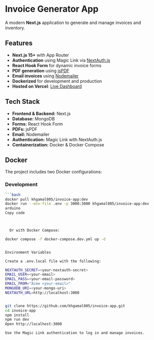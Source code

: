 # Invoice Generator App

A modern **Next.js** application to generate and manage invoices and inventory.

## Features

- **Next.js 15+** with App Router  
- **Authentication** using Magic Link via [NextAuth.js](https://next-auth.js.org/)  
- **React Hook Form** for dynamic invoice forms  
- **PDF generation** using [jsPDF](https://github.com/parallax/jsPDF)  
- **Email invoices** using [Nodemailer](https://nodemailer.com/)  
- **Dockerized** for development and production  
- **Hosted on Vercel**: [Live Dashboard](https://generate-invoice-5wof.vercel.app/dashboard)  



## Tech Stack

- **Frontend & Backend:** Next.js  
- **Database:** MongoDB  
- **Forms:** React Hook Form  
- **PDFs:** jsPDF  
- **Email:** Nodemailer  
- **Authentication:** Magic Link with NextAuth.js  
- **Containerization:** Docker & Docker Compose  

## Docker

The project includes two Docker configurations:

### Development

```bash
```bash
docker pull khgamal005/invoice-app:dev
docker run --env-file .env -p 3000:3000 khgamal005/invoice-app:dev
arduino
Copy code



  Or with Docker Compose:

docker compose -f docker-compose.dev.yml up -d


Environment Variables

Create a .env.local file with the following:

NEXTAUTH_SECRET=<your-nextauth-secret>
EMAIL_USER=<your-email>
EMAIL_PASS=<your-email-password>
EMAIL_FROM="Acme <your-email>"
MONGODB_URI=<your-mongo-uri>
NEXTAUTH_URL=http://localhost:3000


git clone https://github.com/khgamal005/invoice-app.git
cd invoice-app
npm install
npm run dev
Open http://localhost:3000

Use the Magic Link authentication to log in and manage invoices.